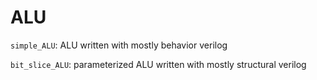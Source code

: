 # ALU

`simple_ALU`: ALU written with mostly behavior verilog

`bit_slice_ALU`: parameterized ALU written with mostly structural verilog
